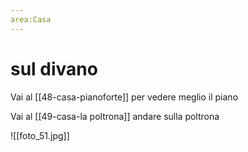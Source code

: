 ```yaml
---
area:Casa
---
```

# sul divano

Vai al [[48-casa-pianoforte]] per vedere meglio il piano

Vai al [[49-casa-la poltrona]] andare sulla poltrona

![[foto_51.jpg]]